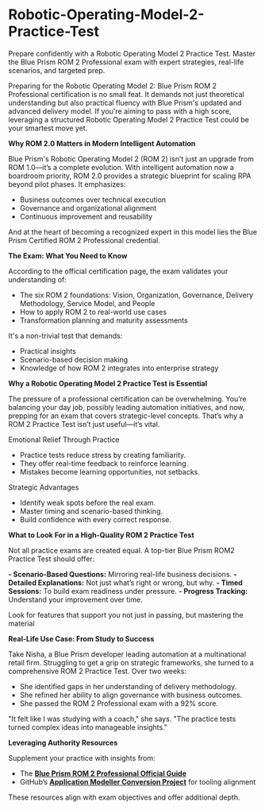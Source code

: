 # Robotic-Operating-Model-2-Practice-Test
Prepare confidently with a Robotic Operating Model 2 Practice Test. Master the Blue Prism ROM 2 Professional exam with expert strategies, real-life scenarios, and targeted prep.

Preparing for the Robotic Operating Model 2: Blue Prism ROM 2 Professional certification is no small feat. It demands not just theoretical understanding but also practical fluency with Blue Prism's updated and advanced delivery model. If you're aiming to pass with a high score, leveraging a structured Robotic Operating Model 2 Practice Test could be your smartest move yet.

**Why ROM 2.0 Matters in Modern Intelligent Automation**

Blue Prism's Robotic Operating Model 2 (ROM 2) isn’t just an upgrade from ROM 1.0—it’s a complete evolution. With intelligent automation now a boardroom priority, ROM 2.0 provides a strategic blueprint for scaling RPA beyond pilot phases. It emphasizes:

- Business outcomes over technical execution
- Governance and organizational alignment
- Continuous improvement and reusability

And at the heart of becoming a recognized expert in this model lies the Blue Prism Certified ROM 2 Professional credential.

**The Exam: What You Need to Know**

According to the official certification page, the exam validates your understanding of:

- The six ROM 2 foundations: Vision, Organization, Governance, Delivery Methodology, Service Model, and People
- How to apply ROM 2 to real-world use cases
- Transformation planning and maturity assessments

It's a non-trivial test that demands:

- Practical insights
- Scenario-based decision making
- Knowledge of how ROM 2 integrates into enterprise strategy

**Why a Robotic Operating Model 2 Practice Test is Essential**

The pressure of a professional certification can be overwhelming. You’re balancing your day job, possibly leading automation initiatives, and now, prepping for an exam that covers strategic-level concepts. That’s why a ROM 2 Practice Test isn’t just useful—it’s vital.

Emotional Relief Through Practice

- Practice tests reduce stress by creating familiarity.
- They offer real-time feedback to reinforce learning.
- Mistakes become learning opportunities, not setbacks.

Strategic Advantages

- Identify weak spots before the real exam.
- Master timing and scenario-based thinking.
- Build confidence with every correct response.

**What to Look For in a High-Quality ROM 2 Practice Test**

Not all practice exams are created equal. A top-tier Blue Prism ROM2 Practice Test should offer:

**- Scenario-Based Questions:** Mirroring real-life business decisions.
**- Detailed Explanations:** Not just what’s right or wrong, but why.
**- Timed Sessions:** To build exam readiness under pressure.
**- Progress Tracking:** Understand your improvement over time.

Look for features that support you not just in passing, but mastering the material

**Real-Life Use Case: From Study to Success**

Take Nisha, a Blue Prism developer leading automation at a multinational retail firm. Struggling to get a grip on strategic frameworks, she turned to a comprehensive ROM 2 Practice Test. Over two weeks:

- She identified gaps in her understanding of delivery methodology.
- She refined her ability to align governance with business outcomes.
- She passed the ROM 2 Professional exam with a 92% score.

"It felt like I was studying with a coach," she says. "The practice tests turned complex ideas into manageable insights."

**Leveraging Authority Resources**

Supplement your practice with insights from:

- The **[Blue Prism ROM 2 Professional Official Guide](https://university.blueprism.com/certification/rom2-professional)**
- GitHub’s **[Application Modeller Conversion Project](https://github.com/blue-prism/ApplicationModellerConversion)** for tooling alignment

These resources align with exam objectives and offer additional depth.
